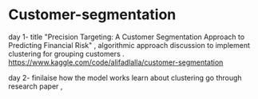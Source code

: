 # Customer-segmentation

day 1- title "Precision Targeting: A Customer Segmentation Approach to Predicting Financial Risk" , algorithmic approach discussion to implement clustering for grouping customers .
https://www.kaggle.com/code/alifadlalla/customer-segmentation

day 2- finilaise how the model works learn about clustering go through research paper , 
